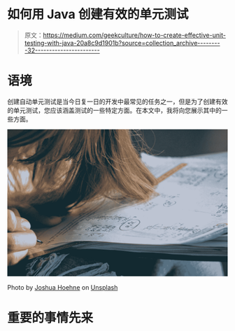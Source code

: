 # 如何用 Java 创建有效的单元测试

> 原文：<https://medium.com/geekculture/how-to-create-effective-unit-testing-with-java-20a8c9d1901b?source=collection_archive---------32----------------------->

# 语境

创建自动单元测试是当今日复一日的开发中最常见的任务之一，但是为了创建有效的单元测试，您应该涵盖测试的一些特定方面。在本文中，我将向您展示其中的一些方面。

![](img/226005884a6f783800f99e03f4090fdd.png)

Photo by [Joshua Hoehne](https://unsplash.com/@mrthetrain?utm_source=medium&utm_medium=referral) on [Unsplash](https://unsplash.com?utm_source=medium&utm_medium=referral)

# 重要的事情先来